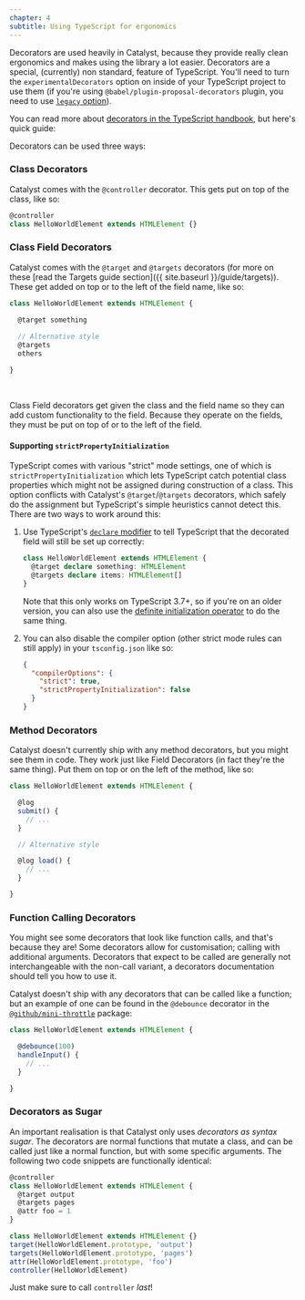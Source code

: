 ```yaml
---
chapter: 4
subtitle: Using TypeScript for ergonomics
---
```


Decorators are used heavily in Catalyst, because they provide really clean ergonomics and makes using the library a lot easier. Decorators are a special, (currently) non standard, feature of TypeScript. You'll need to turn the `experimentalDecorators` option on inside of your TypeScript project to use them (if you're using `@babel/plugin-proposal-decorators` plugin, you need to use [`legacy` option](https://babeljs.io/docs/en/babel-plugin-proposal-decorators#legacy)).

You can read more about [decorators in the TypeScript handbook](https://www.typescriptlang.org/docs/handbook/decorators.html), but here's quick guide:

Decorators can be used three ways:

### Class Decorators

Catalyst comes with the `@controller` decorator. This gets put on top of the class, like so:

```js
@controller
class HelloWorldElement extends HTMLElement {}
```

### Class Field Decorators

Catalyst comes with the `@target` and `@targets` decorators (for more on these [read the Targets guide section]({{ site.baseurl }}/guide/targets)). These get added on top or to the left of the field name, like so:

```js
class HelloWorldElement extends HTMLElement {

  @target something
  
  // Alternative style
  @targets
  others

}
```
<br>

Class Field decorators get given the class and the field name so they can add custom functionality to the field. Because they operate on the fields, they must be put on top of or to the left of the field.

#### Supporting `strictPropertyInitialization`

TypeScript comes with various "strict" mode settings, one of which is `strictPropertyInitialization` which lets TypeScript catch potential class properties which might not be assigned during construction of a class. This option conflicts with Catalyst's `@target`/`@targets` decorators, which safely do the assignment but TypeScript's simple heuristics cannot detect this. There are two ways to work around this:

1. Use TypeScript's [`declare` modifier](https://www.typescriptlang.org/docs/handbook/release-notes/typescript-3-7.html#the-usedefineforclassfields-flag-and-the-declare-property-modifier) to tell TypeScript that the decorated field will still be set up correctly:

    ```typescript
    class HelloWorldElement extends HTMLElement {
      @target declare something: HTMLElement
      @targets declare items: HTMLElement[]
    }
    ```
    
    Note that this only works on TypeScript 3.7+, so if you're on an older version, you can also use the [definite initialization operator](https://www.typescriptlang.org/docs/handbook/release-notes/typescript-2-7.html#definite-assignment-assertions) to do the same thing.

2. You can also disable the compiler option (other strict mode rules can still apply) in your `tsconfig.json` like so:

    ```json
    {
      "compilerOptions": {
        "strict": true,
        "strictPropertyInitialization": false
      }
    }
    ```

### Method Decorators

Catalyst doesn't currently ship with any method decorators, but you might see them in code. They work just like Field Decorators (in fact they're the same thing). Put them on top or on the left of the method, like so:


```js
class HelloWorldElement extends HTMLElement {

  @log
  submit() {
    // ...
  }

  // Alternative style

  @log load() {
    // ...
  }

}
```

### Function Calling Decorators

You might see some decorators that look like function calls, and that's because they are! Some decorators allow for customisation; calling with additional arguments. Decorators that expect to be called are generally not interchangeable with the non-call variant, a decorators documentation should tell you how to use it.

Catalyst doesn't ship with any decorators that can be called like a function; but an example of one can be found in the `@debounce` decorator in the [`@github/mini-throttle`](https://github.com/github/mini-throttle) package:

```js
class HelloWorldElement extends HTMLElement {

  @debounce(100)
  handleInput() {
    // ...
  }

}
```

### Decorators as Sugar

An important realisation is that Catalyst only uses _decorators as syntax sugar_. The decorators are normal functions that mutate a class, and can be called just like a normal function, but with some specific arguments. The following two code snippets are functionally identical:

```js
@controller
class HelloWorldElement extends HTMLElement {
  @target output
  @targets pages
  @attr foo = 1
}
```

```js
class HelloWorldElement extends HTMLElement {}
target(HelloWorldElement.prototype, 'output')
targets(HelloWorldElement.prototype, 'pages')
attr(HelloWorldElement.prototype, 'foo')
controller(HelloWorldElement)
```

Just make sure to call `controller` _last_!

<br>